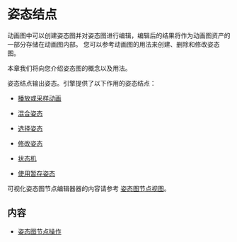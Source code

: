 # 姿态结点

动画图中可以创建姿态图并对姿态图进行编辑，编辑后的结果将作为动画图资产的一部分存储在动画图内部。
您可以参考动画图的用法来创建、删除和修改姿态图。

本章我们将向您介绍姿态图的概念以及用法。

姿态结点输出姿态。引擎提供了以下作用的姿态结点：

- [播放或采样动画](./play-or-sample-motion.md)

- [混合姿态](./blend-poses.md)

- [选择姿态](./choose-pose.md)

- [修改姿态](./modify-pose.md)

- [状态机](./state-machine.md)

- [使用暂存姿态](./use-stashed-pose.md)

可视化姿态图节点编辑器器的内容请参考 [姿态图节点视图](./node-operation.md)。

## 内容

- [姿态图节点操作](./node-operation.md)
